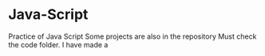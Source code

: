 # Java-Script
Practice of Java Script
Some projects are also in the repository
Must check the code folder.
I have made a